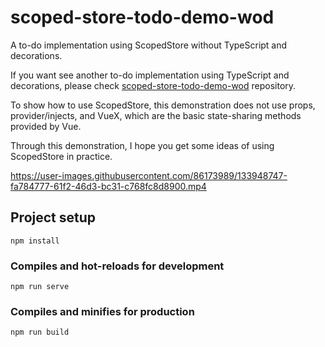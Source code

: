 # scoped-store-todo-demo-wod
A to-do implementation using ScopedStore without TypeScript and decorations.

If you want see another to-do implementation using TypeScript and decorations, 
please check [scoped-store-todo-demo-wod](https://github.com/sungjin70/scoped-store-todo-demo) repository.

To show how to use ScopedStore, this demonstration does not use props, provider/injects, and VueX, which are the basic state-sharing methods provided by Vue.

Through this demonstration, I hope you get some ideas of using ScopedStore in practice.


https://user-images.githubusercontent.com/86173989/133948747-fa784777-61f2-46d3-bc31-c768fc8d8900.mp4


## Project setup
```
npm install
```

### Compiles and hot-reloads for development
```
npm run serve
```

### Compiles and minifies for production
```
npm run build
```

